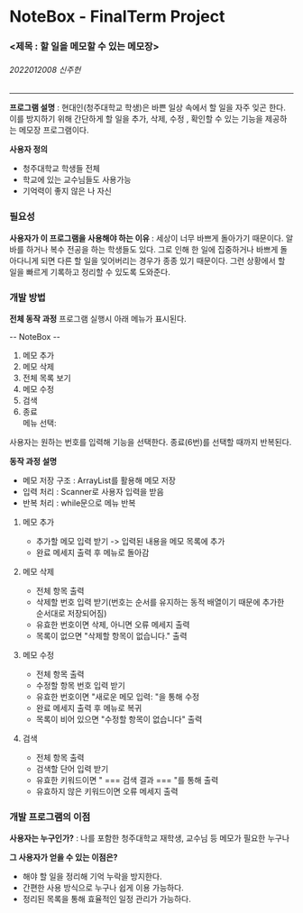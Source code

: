 # NoteBox - FinalTerm Project

### <제목 : 할 일을 메모할 수 있는 메모장>

###### 2022012008 신주헌

---

**프로그램 설명** : 현대인(청주대학교 학생)은 바쁜 일상 속에서 할 일을 자주 잊곤 한다. 이를 방지하기 위해 간단하게 할 일을 추가, 삭제, 수정 , 확인할 수 있는 기능을 제공하는 메모장 프로그램이다.

**사용자 정의** 
- 청주대학교 학생들 전체
- 학교에 있는 교수님들도 사용가능
- 기억력이 좋지 않은 나 자신 


### 필요성

**사용자가 이 프로그램을 사용해야 하는 이유** : 세상이 너무 바쁘게 돌아가기 때문이다. 알바를 하거나 복수 전공을 하는 학생들도 있다. 그로 인해 한 일에 집중하거나 바쁘게 돌아다니게 되면 다른 할 일을 잊어버리는 경우가 종종 있기 때문이다. 그런 상황에서 할 일을 빠르게 기록하고 정리할 수 있도록 도와준다.

### 개발 방법

**전체 동작 과정**
프로그램 실행시 아래 메뉴가 표시된다.

-- NoteBox --  
1. 메모 추가
2. 메모  삭제  
3. 전체 목록 보기  
4. 메모 수정    
5. 검색
6. 종료  
메뉴 선택:

사용자는 원하는 번호를 입력해 기능을 선택한다. 종료(6번)를 선택할 때까지 반복된다.

**동작 과정 설명** 
- 메모 저장 구조 : ArrayList를 활용해 메모 저장
- 입력 처리 : Scanner로 사용자 입력을 받음
- 반복 처리 : while문으로 메뉴 반복

1. 메모 추가
	- 추가할 메모 입력 받기 -> 입력된 내용을 메모 목록에 추가
	- 완료 메세지 출력 후 메뉴로 돌아감

2. 메모 삭제
	- 전체 항목 출력 
	- 삭제할 번호 입력 받기(번호는 순서를 유지하는 동적 배열이기 때문에 추가한 순서대로 저장되어짐)
	- 유효한 번호이면 삭제, 아니면 오류 메세지 출력
	- 목록이 없으면 "삭제할 항목이 없습니다." 출력

3. 메모 수정
	- 전체 항목 출력
	- 수정할 항목 번호 입력 받기
	- 유효한 번호이면 "새로운 메모 입력: "을 통해 수정
	- 완료 메세지 출력 후 메뉴로 복귀
	- 목록이 비어 있으면 "수정할 항목이 없습니다" 출력

4. 검색
	- 전체 항목 출력
	- 검색할 단어 입력 받기
	- 유효한 키워드이면 " === 검색 결과 === "를 통해 출력
	- 유효하지 않은 키워드이면 오류 메세지 출력

### 개발 프로그램의 이점

**사용자는 누구인가?** : 나를 포함한 청주대학교 재학생, 교수님 등 메모가 필요한 누구나 

**그 사용자가 얻을 수 있는 이점은?** 
- 해야 할 일을 정리해 기억 누락을 방지한다.
- 간편한 사용 방식으로 누구나 쉽게 이용 가능하다.
- 정리된 목록을 통해 효율적인 일정 관리가 가능하다.



